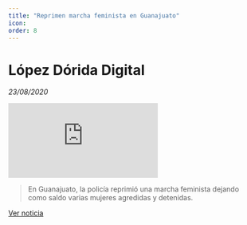 ```yaml
---
title: "Reprimen marcha feminista en Guanajuato"
icon:
order: 8
---
```

# López Dórida Digital
*23/08/2020*

<div class="image featured">
<iframe src="https://www.youtube.com/embed/IZZzk8epqao" frameborder="0" allow="accelerometer; autoplay; encrypted-media; gyroscope; picture-in-picture" allowfullscreen styel="position: absolute; top: 0; left: 0; width: 100%; height: 100%;"></iframe>
</div>

> En Guanajuato, la policía reprimió una marcha feminista dejando como saldo varias mujeres agredidas y detenidas.

[Ver noticia](https://lopezdoriga.com/lopez-doriga-tv/reprimen-marcha-feminista-en-guanajuato/)
